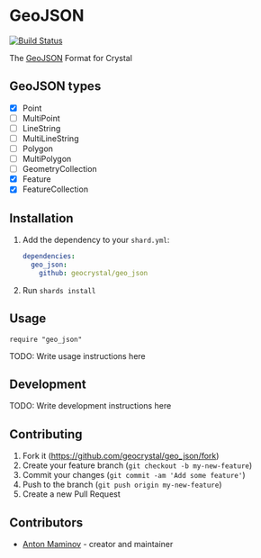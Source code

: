 # GeoJSON

[![Build Status](https://travis-ci.org/geocrystal/geo_json.svg?branch=master)](https://travis-ci.org/geocrystal/geo_json)

The [GeoJSON](https://tools.ietf.org/html/rfc7946) Format for Crystal

## GeoJSON types

- [x] Point
- [ ] MultiPoint
- [ ] LineString
- [ ] MultiLineString
- [ ] Polygon
- [ ] MultiPolygon
- [ ] GeometryCollection
- [x] Feature
- [x] FeatureCollection

## Installation

1. Add the dependency to your `shard.yml`:

   ```yaml
   dependencies:
     geo_json:
       github: geocrystal/geo_json
   ```

2. Run `shards install`

## Usage

```crystal
require "geo_json"
```

TODO: Write usage instructions here

## Development

TODO: Write development instructions here

## Contributing

1. Fork it (<https://github.com/geocrystal/geo_json/fork>)
2. Create your feature branch (`git checkout -b my-new-feature`)
3. Commit your changes (`git commit -am 'Add some feature'`)
4. Push to the branch (`git push origin my-new-feature`)
5. Create a new Pull Request

## Contributors

- [Anton Maminov](https://github.com/mamantoha) - creator and maintainer
